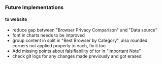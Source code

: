 ### Future Implementations
#### to website
- reduce gap between "Browser Privacy Comparison" and "Data source"
- font in charts needs to be improved
- group content in split in "Best Browser by Category", also rounded corners not applied properly to each, fix it too
- Add missing points about falsifiability of tor in "Important Note"
- check git logs for any changes made previously and got erased

